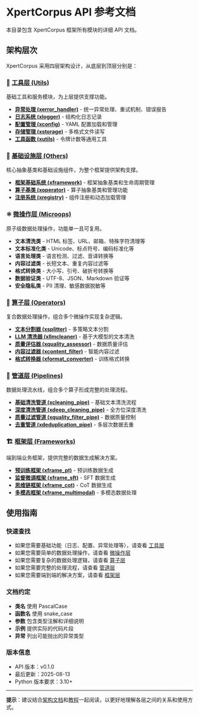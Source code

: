 # XpertCorpus API 参考文档

本目录包含 XpertCorpus 框架所有模块的详细 API 文档。

## 架构层次

XpertCorpus 采用四层架构设计，从底层到顶层分别是：

### 🔧 [工具层 (Utils)](utils/README.md)
基础工具和服务模块，为上层提供支撑功能。

- **[异常处理 (xerror_handler)](utils/xerror_handler.md)** - 统一异常处理、重试机制、错误报告
- **[日志系统 (xlogger)](utils/xlogger.md)** - 结构化日志记录
- **[配置管理 (xconfig)](utils/xconfig.md)** - YAML 配置加载和管理
- **[存储管理 (xstorage)](utils/xstorage.md)** - 多格式文件读写
- **[工具函数 (xutils)](utils/xutils.md)** - 令牌计数等通用工具

### 🔩 [基础设施层 (Others)](others/README.md)
核心抽象基类和基础设施组件，为整个框架提供架构支撑。

- **[框架基础系统 (xframework)](others/xframework.md)** - 框架抽象基类和生命周期管理
- **[算子基类 (xoperator)](others/xoperator.md)** - 算子抽象基类和管理功能
- **[注册系统 (xregistry)](others/xregistry.md)** - 组件注册和动态加载管理

### ⚛️ [微操作层 (Microops)](microops/README.md)
原子级数据处理操作，功能单一且可复用。

- **文本清洗类** - HTML 标签、URL、邮箱、特殊字符清理等
- **文本标准化类** - Unicode、标点符号、编码标准化等  
- **语言处理类** - 语言检测、过滤、音译转换等
- **内容过滤类** - 长短文本、重复内容过滤等
- **格式转换类** - 大小写、引号、破折号转换等
- **数据验证类** - UTF-8、JSON、Markdown 验证等
- **安全隐私类** - PII 清理、敏感数据脱敏等

### 🎯 [算子层 (Operators)](operators/README.md)
复合数据处理操作，组合多个微操作实现复杂逻辑。

- **[文本分割器 (xsplitter)](operators/xsplitter.md)** - 多策略文本分割
- **[LLM 清洗器 (xllmcleaner)](operators/xllmcleaner.md)** - 基于大模型的文本清洗
- **[质量评估器 (xquality_assessor)](operators/xquality_assessor.md)** - 数据质量评估
- **[内容过滤器 (xcontent_filter)](operators/xcontent_filter.md)** - 智能内容过滤
- **[格式转换器 (xformat_converter)](operators/xformat_converter.md)** - 训练格式转换

### 🔄 [管道层 (Pipelines)](pipelines/README.md)
数据处理流水线，组合多个算子形成完整的处理流程。

- **[基础清洗管道 (xcleaning_pipe)](pipelines/xcleaning_pipe.md)** - 基础文本清洗流程
- **[深度清洗管道 (xdeep_cleaning_pipe)](pipelines/xdeep_cleaning_pipe.md)** - 全方位深度清洗
- **[质量过滤管道 (xquality_filter_pipe)](pipelines/xquality_filter_pipe.md)** - 数据质量控制
- **[去重管道 (xdeduplication_pipe)](pipelines/xdeduplication_pipe.md)** - 多层次数据去重

### 🏗️ [框架层 (Frameworks)](frameworks/README.md)
端到端业务框架，提供完整的数据生成解决方案。

- **[预训练框架 (xframe_pt)](frameworks/xframe_pt.md)** - 预训练数据生成
- **[监督微调框架 (xframe_sft)](frameworks/xframe_sft.md)** - SFT 数据生成
- **[思维链框架 (xframe_cot)](frameworks/xframe_cot.md)** - CoT 数据生成
- **[多模态框架 (xframe_multimodal)](frameworks/xframe_multimodal.md)** - 多模态数据处理

## 使用指南

### 快速查找
- 如果您需要基础功能（日志、配置、异常处理等），请查看 [工具层](utils/README.md)
- 如果您需要简单的数据处理操作，请查看 [微操作层](microops/README.md)
- 如果您需要复杂的数据处理逻辑，请查看 [算子层](operators/README.md)
- 如果您需要完整的处理流程，请查看 [管道层](pipelines/README.md)
- 如果您需要端到端的解决方案，请查看 [框架层](frameworks/README.md)

### 文档约定
- **类名** 使用 PascalCase
- **函数名** 使用 snake_case
- **参数** 包含类型注解和详细说明
- **示例** 提供实际的代码片段
- **异常** 列出可能抛出的异常类型

### 版本信息
- API 版本：v0.1.0
- 最后更新：2025-08-13
- Python 版本要求：3.10+

---

**提示**：建议结合[架构文档](../architecture/README.md)和[教程](../tutorials/README.md)一起阅读，以更好地理解各层之间的关系和使用方式。 